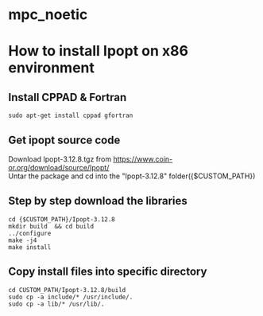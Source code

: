 # mpc_noetic

# How to install Ipopt on x86 environment  

## Install CPPAD & Fortran  
```
sudo apt-get install cppad gfortran  
```

## Get ipopt source code    
Download Ipopt-3.12.8.tgz from https://www.coin-or.org/download/source/Ipopt/  
Untar the package and cd into the "Ipopt-3.12.8" folder({$CUSTOM_PATH})  
  
## Step by step download the libraries
 
```
cd {$CUSTOM_PATH}/Ipopt-3.12.8  
mkdir build  && cd build  
../configure  
make -j4  
make install  
```

## Copy install files into specific directory 
```
cd CUSTOM_PATH/Ipopt-3.12.8/build  
sudo cp -a include/* /usr/include/.  
sudo cp -a lib/* /usr/lib/.  
```

